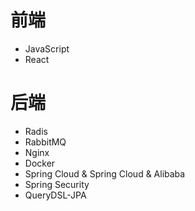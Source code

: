# 前端

- JavaScript
- React

# 后端

- Radis
- RabbitMQ
- Nginx
- Docker
- Spring Cloud & Spring Cloud & Alibaba
- Spring Security
- QueryDSL-JPA
